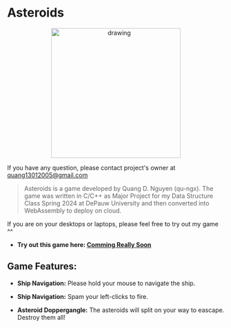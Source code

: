 # Asteroids

<p align="center">
  <img src="https://github.com/user-attachments/assets/16a229f1-02fc-4bfc-96d6-05a7df1df016" alt="drawing" width="300" height="300"/>
</p>

If you have any question, please contact project's owner at quang13012005@gmail.com

> Asteroids is a game developed by Quang D. Nguyen (qu-ngx). The game was written in C/C++ as Major Project for my Data Structure Class Spring 2024 at DePauw University and then converted into WebAssembly to deploy on cloud.

If you are on your desktops or laptops, please feel free to try out my game ^^

- **Try out this game here: [Comming Really Soon]()**

## Game Features:

- **Ship Navigation:** Please hold your mouse to navigate the ship.

- **Ship Navigation:** Spam your left-clicks to fire.
- **Asteroid Doppergangle:** The asteroids will split on your way to eascape. Destroy them all!
